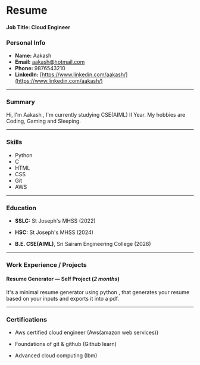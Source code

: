 # Resume

#### **Job Title:** Cloud Engineer

### Personal Info
- **Name:** Aakash
- **Email:** aakash@hotmail.com
- **Phone:** 9876543210
- **LinkedIn:** [https://www.linkedin.com/aakash/](https://www.linkedin.com/aakash/)

---

### Summary
Hi, I'm Aakash , I'm currently studying CSE(AIML) II Year. My hobbies are Coding, Gaming and Sleeping.

---

### Skills
- Python
- C
- HTML
- CSS
- Git
- AWS

---

### Education

- **SSLC:** St Joseph's MHSS (2022)
- **HSC:** St Joseph's MHSS (2024)

- **B.E. CSE(AIML)**, Sri Sairam Engineering College (2028)

---

### Work Experience / Projects

#### Resume Generator — Self Project (*2 months*)
It's a minimal resume generator using python , that generates your resume based on your inputs and exports it into a pdf.

---

### Certifications


 - Aws certified cloud engineer (Aws(amazon web services))

 - Foundations of git & github (Github learn)

 - Advanced cloud computing (Ibm)